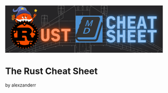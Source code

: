 
![logo](https://github.com/alexzanderr/rust-cheat-sheet/blob/main/static/img/logo/rust-cheat-sheet-logo.png?raw=True)


# The Rust Cheat Sheet
by alexzanderr